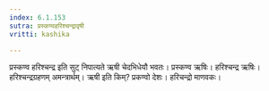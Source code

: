 ```yaml
---
index: 6.1.153
sutra: प्रस्कण्वहरिश्चन्द्रावृषी
vritti: kashika

---
```

प्रस्कण्व हरिश्चन्द्र इति सुट् निपात्यते ऋषी चेदभिधेयौ भवतः। प्रस्कण्व ऋषिः। हरिश्चन्द्र ऋषिः। हरिश्चन्द्रग्रहणम् अमन्त्रार्थम्। ऋषी इति किम्? प्रकण्वो देशः। हरिचन्द्रो माणवकः।